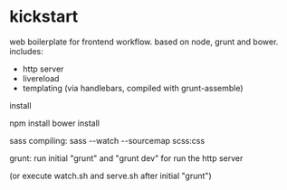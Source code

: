 kickstart
=========

web boilerplate for frontend workflow.
based on node, grunt and bower.
includes:
- http server
- livereload
- templating (via handlebars, compiled with grunt-assemble)

install

npm install
bower install

sass compiling:
sass --watch --sourcemap scss:css

grunt:
run initial "grunt" and "grunt dev" for run the http server

(or execute watch.sh and serve.sh after initial "grunt")
